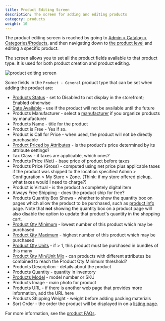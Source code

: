 ```yaml
---
title: Product Editing Screen
description: The screen for adding and editing products 
category: products
weight: 10
---
```


The product editing screen is reached by going to [Admin > Catalog > Categories/Products](/user/admin_pages/catalog/categories/), and then navigating down to [the product level](/user/admin_pages/catalog/categories_products/) and editing a specific product. 

The screen allows you to set all the product fields available to 
that product type.  It is used for both product creation and product editing.

![product editing screen](/images/product_edit.png)

Some fields in the `Product - General` product type that can be set 
when adding the product are: 


- [Products Status](/user/products/products_status/) - set to Disabled to not display in the storefront; Enabled otherwise
- [Date Available](/user/products/upcoming_products/) - use if the product will not be available until the future
- Products Manufacturer - select a [manufacturer](/user/admin_pages/catalog/manufacturers/) if you organize products by manufacturer
- Products Name - title for the product 
- Product is Free - Yes if so. 
- Product is Call for Price - when used, the product will not be directly purchasable
- [Product Priced by Attributes](/user/products/attribute_pricing/) - is the product's price determined by its attribute settings?  
- Tax Class - if taxes are applicable, which ones? 
- Products Price (Net) - base price of product before taxes 
- Products Price (Gross) - computed using net price plus applicable taxes if the product was shipped to the location specified Admin > Configuration > My Store > Zone.  (Think: if my store offered pickup, what taxes would I need to charge?)
- Product is Virtual - is the product a completely digital item 
- Always Free Shipping - does the product ship for free? 
- Products Quantity Box Shows - whether to show the quantity box on pages which allow the product to be purchased, such as [product info](/user/products/product_info) page. Note that **not** showing the quantity box on a product page will also disable the option to update that product's quantity in the shopping cart.  
- [Product Qty Minimum](/user/products/product_units/) - lowest number of this product which may be purchased 
- [Product Qty Maximum](/user/products/product_units/) - highest number of this product which may be purchased 
- [Product Qty Units](/user/products/product_units/) - if > 1, this product must be purchased in bundles of this many 
- [Product Qty Min/Unit Mix](/user/products/mixed_on/) - can products with different attributes be combined to reach the Product Qty Minimum threshold? 
- Products Description - details about the product 
- Products Quantity - quantity in inventory 
- [Products Model](/user/products/product_model/) - model number or SKU 
- Products Image - main photo for product 
- Products URL - if there is another web page that provides more information, add the URL here 
- Products Shipping Weight - weight before adding packing materials 
- Sort Order - the order the product will be displayed in on a [listing page](/user/products/product_listing/). 

For more information, see the [product FAQs](/user/products/). 

